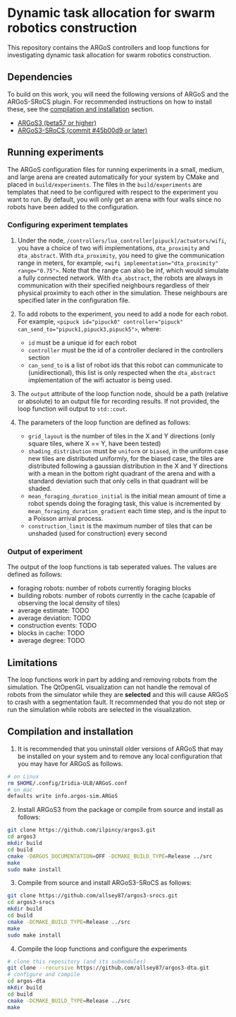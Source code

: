 # Dynamic task allocation for swarm robotics construction

This repository contains the ARGoS controllers and loop functions for investigating dynamic task allocation for swarm robotics construction.

## Dependencies
To build on this work, you will need the following versions of ARGoS and the ARGoS-SRoCS plugin. For recommended instructions on how to install these, see the [compilation and installation](#compilation-and-installation) section.
* [ARGoS3 (beta57 or higher)](https://www.argos-sim.info/core.php)
* [ARGoS3-SRoCS (commit #45b00d9 or later)](https://github.com/allsey87/argos3-srocs)

## Running experiments
The ARGoS configuration files for running experiments in a small, medium, and large arena are created automatically for your system by CMake and placed in `build/experiments`. The files in the `build/experiments` are templates that need to be configured with respect to the experiment you want to run. By default, you will only get an arena with four walls since no robots have been added to the configuration.

### Configuring experiment templates
1. Under the node, `/controllers/lua_controller[pipuck]/actuators/wifi`, you have a choice of two wifi implementations, `dta_proximity` and `dta_abstract`. With `dta_proximity`, you need to give the communication range in meters, for example, `<wifi implementation="dta_proximity" range="0.75">`. Note that the range can also be inf, which would simulate a fully connected network. With `dta_abstract`, the robots are always in communication with their specified neighbours regardless of their physical proximity to each other in the simulation. These neighbours are specified later in the configuration file.
2. To add robots to the experiment, you need to add a node for each robot. For example, `<pipuck id="pipuck0" controller="pipuck" can_send_to="pipuck1,pipuck3,pipuck5">`, where:

   * `id` must be a unique id for each robot
   * `controller` must be the id of a controller declared in the controllers section
   * `can_send_to` is a list of robot ids that this robot can communicate to (unidirectional), this list is only respected when the `dta_abstract` implementation of the wifi actuator is being used.
3. The `output` attribute of the loop function node, should be a path (relative or absolute) to an output file for recording results. If not provided, the loop function will output to `std::cout`.
4. The parameters of the loop function are defined as follows:
   
   * `grid_layout` is the number of tiles in the X and Y directions (only square tiles, where X == Y, have been tested)
   * `shading_distribution` must be `uniform` or `biased`, in the uniform case new tiles are distributed uniformly, for the biased case, the tiles are distributed following a gaussian distribution in the X and Y directions with a mean in the bottom right quadrant of the arena and with a standard deviation such that only cells in that quadrant will be shaded.
   * `mean_foraging_duration_initial` is the initial mean amount of time a robot spends doing the foraging task, this value is incremented by `mean_foraging_duration_gradient` each time step, and is the input to a Poisson arrival process.
   * `construction_limit` is the maximum number of tiles that can be unshaded (used for construction) every second

### Output of experiment
The output of the loop functions is tab seperated values. The values are defined as follows:
   * foraging robots: number of robots currently foraging blocks
   * building robots: number of robots currently in the cache (capable of observing the local density of tiles)
   * average estimate: TODO
   * average deviation: TODO
   * construction events: TODO
   * blocks in cache: TODO
   * average degree: TODO

## Limitations
The loop functions work in part by adding and removing robots from the simulation. The QtOpenGL visualization can not handle the removal of robots from the simulator while they are **selected** and this will cause ARGoS to crash with a segmentation fault. It recommended that you do not step or run the simulation while robots are selected in the visualization.

## Compilation and installation
1. It is recommended that you uninstall older versions of ARGoS that may be installed on your system and to remove any local configuration that you may have for ARGoS as follows.

```bash
# on Linux
rm $HOME/.config/Iridia-ULB/ARGoS.conf
# on mac
defaults write info.argos-sim.ARGoS
```

2. Install ARGoS3 from the package or compile from source and install as follows:
```bash
git clone https://github.com/ilpincy/argos3.git
cd argos3
mkdir build
cd build
cmake -DARGOS_DOCUMENTATION=OFF -DCMAKE_BUILD_TYPE=Release ../src
make
sudo make install
```

3.  Compile from source and install ARGoS3-SRoCS as follows:
```bash
git clone https://github.com/allsey87/argos3-srocs.git
cd argos3-srocs
mkdir build
cd build
cmake -DCMAKE_BUILD_TYPE=Release ../src
make
sudo make install
```

4. Compile the loop functions and configure the experiments
```bash
# clone this repository (and its submodules)
git clone --recursive https://github.com/allsey87/argos3-dta.git
# configure and compile
cd argos-dta
mkdir build
cd build
cmake -DCMAKE_BUILD_TYPE=Release ../src
make
```

